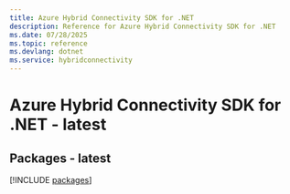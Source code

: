 ```yaml
---
title: Azure Hybrid Connectivity SDK for .NET
description: Reference for Azure Hybrid Connectivity SDK for .NET
ms.date: 07/28/2025
ms.topic: reference
ms.devlang: dotnet
ms.service: hybridconnectivity
---
```

# Azure Hybrid Connectivity SDK for .NET - latest
## Packages - latest
[!INCLUDE [packages](hybrid-connectivity-index.md)]
